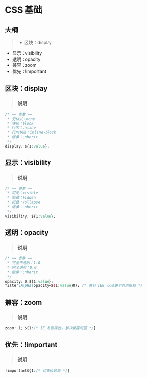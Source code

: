 # CSS 基础

## 大纲
> * 区块：display
* 显示：visibility
* 透明：opacity
* 兼容：zoom
* 优先：!important

## 区块：display
> ### 说明
```css
/* == 参数 ==
 * 无样式：none
 * 块级：block
 * 行内：inline
 * 行内块级：inline-block
 * 继承：inherit
 */
display: ${1:value};
```

## 显示：visibility
> ### 说明
```css
/* == 参数 ==
 * 可见：visible
 * 隐藏：hidden
 * 折叠：collapse
 * 继承：inherit
 */
visibility: ${1:value};
```

## 透明：opacity
> ### 说明
```css
/* == 参数 ==
 * 完全不透明：1.0
 * 完全透明：0.0
 * 继承：inherit
 */
opacity: 0.${1:value};
filter:Alpha(opacity=${1:value}0); /* 兼容 IE8 以及更早的浏览器 */
```

## 兼容：zoom
> ### 说明
```css
zoom: 1; ${1:/* IE 私有属性，解决兼容问题 */}
```

## 优先：!important
> ### 说明
```css
!important${1:/* 优先级最高 */}
```

